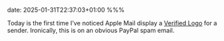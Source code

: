date: 2025-01-31T22:37:03+01:00
%%%

Today is the first time I’ve noticed Apple Mail display a [Verified Logo](https://support.apple.com/en-gb/108340) for a sender. Ironically, this is on an obvious PayPal spam email.
